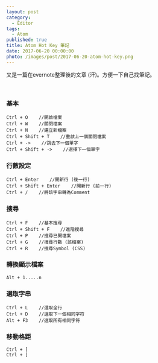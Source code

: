 ```yaml
---
layout: post
category: 
  - Editor
tags: 
  - Atom
published: true
title: Atom Hot Key 筆記
date: 2017-06-20 00:00:00
photo: /images/post/2017-06-20-atom-hot-key.png
---
```

又是一篇在evernote整理後的文章 (汗)。方便一下自己找筆記。

<!-- more -->
<br/>

### 基本

    Ctrl + O    //開啟檔案
    Ctrl + W    //關閉檔案
    Ctrl + N    //建立新檔案
    Ctrl + Shift + T    //重啟上一個關閉檔案
    Ctrl + ->    //跳去下一個單字
    Ctrl + Shift + ->    //選擇下一個單字

### 行數設定

    Ctrl + Enter    //開新行 (後一行)
    Ctrl + Shift + Enter    //開新行 (前一行)
    Ctrl + /    //將該字串轉為Comment

### 搜尋

    Ctrl + F    //基本搜尋
    Ctrl + Shift + F    //進階搜尋
    Ctrl + P    //搜尋已開檔案
    Ctrl + G    //搜尋行數 (該檔案)
    Ctrl + R    //搜尋Symbol (CSS)

### 轉換顯示檔案

    Alt + 1.....n

### 選取字串

    Ctrl + L    //選取全行
    Ctrl + D    //選取下一個相同字符
    Alt + F3    //選取所有相同字符

### 移動格距

    Ctrl + [
    Ctrl + ]
